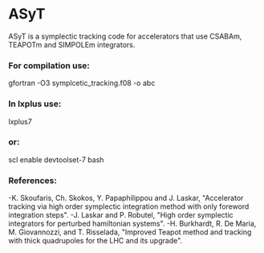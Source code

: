 # ASyT
ASyT is a symplectic tracking code for accelerators that use CSABAm, TEAPOTm and SIMPOLEm integrators.

### For compilation use:
gfortran -O3 symplcetic_tracking.f08 -o abc
 
### In lxplus use:
lxplus7
### or:
scl enable devtoolset-7 bash

### References:
-K. Skoufaris, Ch. Skokos, Y. Papaphilippou and J. Laskar, "Accelerator tracking via high order symplectic integration method with only foreword integration steps".
-J. Laskar and P. Robutel, "High order symplectic integrators for perturbed hamiltonian systems".
-H. Burkhardt, R. De Maria, M. Giovannozzi, and T. Risselada, "Improved Teapot method and tracking with thick quadrupoles for the LHC and its upgrade".
